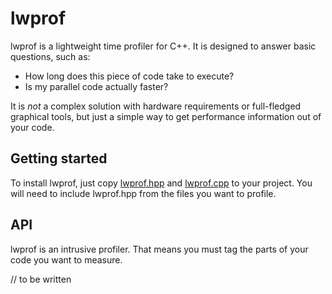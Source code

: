 lwprof
======

lwprof is a lightweight time profiler for C++. It is designed to answer basic questions,
such as:
* How long does this piece of code take to execute?
* Is my parallel code actually faster?

It is _not_ a complex solution with hardware requirements or full-fledged graphical tools,
but just a simple way to get performance information out of your code.

Getting started
---------------

To install lwprof, just copy [lwprof.hpp](https://raw.github.com/wsmind/lwprof/master/src/lwprof.hpp)
and [lwprof.cpp](https://raw.github.com/wsmind/lwprof/master/src/lwprof.cpp) to your project. You
will need to include lwprof.hpp from the files you want to profile.

API
---

lwprof is an intrusive profiler. That means you must tag the parts of your code you want to measure.

// to be written
